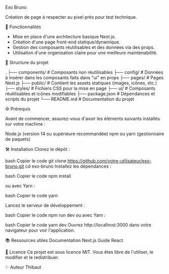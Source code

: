 Exo Bruno


Création de page à respecter au pixel près pour test technique.

🚀 Fonctionnalités

  - Mise en place d'une architecture basique Next.js.
  - Création d'une page front-end statique/dynamique.
  - Gestion des composants réutilisables et des données via des props.
  - Utilisation d'une organisation claire pour une meilleure maintenabilité.

📁 Structure du projet

.
├── components/       # Composants non réutilisables
├── config/           # Données à insérer dans les composants faits dans "ui" en props
├── pages/            # Pages Next.js
├── public/           # Contient les assets statiques (images, icônes, etc.)
├── styles/           # Fichiers CSS pour la mise en page
├── ui/               # Composants réutilisables et icônes modifiables
├── package.json      # Dépendances et scripts du projet
└── README.md         # Documentation du projet


⚙️ Prérequis

Avant de commencer, assurez-vous d'avoir les éléments suivants installés sur votre machine :

Node.js (version 14 ou supérieure recommandée)
npm ou yarn (gestionnaire de paquets)

🛠️ Installation
Clonez le dépôt :

bash
Copier le code
git clone https://github.com/votre-utilisateur/exo-bruno.git
cd exo-bruno
Installez les dépendances :

bash
Copier le code
npm install

ou avec Yarn :

bash
Copier le code
yarn


Lancez le serveur de développement :

bash
Copier le code
npm run dev
ou avec Yarn :

bash
Copier le code
yarn dev
Ouvrez http://localhost:3000 dans votre navigateur pour voir l'application.


📚 Ressources utiles
Documentation Next.js
Guide React


📜 Licence
Ce projet est sous licence MIT. Vous êtes libre de l'utiliser, le modifier et le redistribuer.

✨ Auteur
Thibaut
